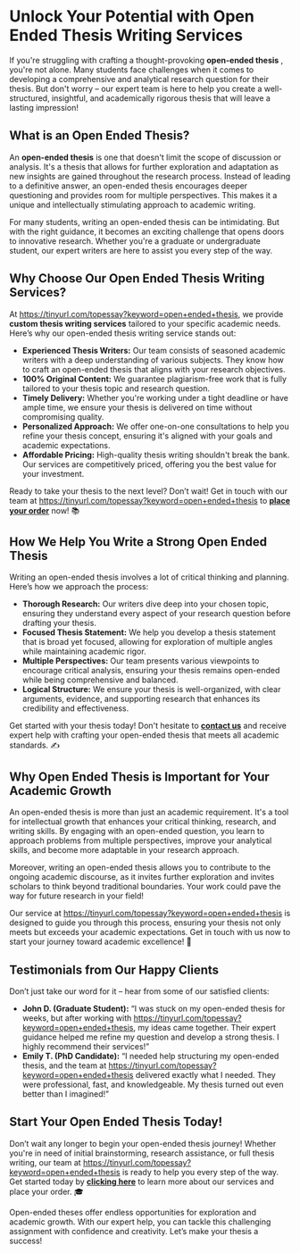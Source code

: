 # Unlock Your Potential with Open Ended Thesis Writing Services

If you're struggling with crafting a thought-provoking **open-ended thesis** , you're not alone. Many students face challenges when it comes to developing a comprehensive and analytical research question for their thesis. But don't worry – our expert team is here to help you create a well-structured, insightful, and academically rigorous thesis that will leave a lasting impression!

## What is an Open Ended Thesis?

An **open-ended thesis** is one that doesn't limit the scope of discussion or analysis. It's a thesis that allows for further exploration and adaptation as new insights are gained throughout the research process. Instead of leading to a definitive answer, an open-ended thesis encourages deeper questioning and provides room for multiple perspectives. This makes it a unique and intellectually stimulating approach to academic writing.

For many students, writing an open-ended thesis can be intimidating. But with the right guidance, it becomes an exciting challenge that opens doors to innovative research. Whether you're a graduate or undergraduate student, our expert writers are here to assist you every step of the way.

## Why Choose Our Open Ended Thesis Writing Services?

At https://tinyurl.com/topessay?keyword=open+ended+thesis, we provide **custom thesis writing services** tailored to your specific academic needs. Here’s why our open-ended thesis writing service stands out:

- **Experienced Thesis Writers:** Our team consists of seasoned academic writers with a deep understanding of various subjects. They know how to craft an open-ended thesis that aligns with your research objectives.
- **100% Original Content:** We guarantee plagiarism-free work that is fully tailored to your thesis topic and research question.
- **Timely Delivery:** Whether you're working under a tight deadline or have ample time, we ensure your thesis is delivered on time without compromising quality.
- **Personalized Approach:** We offer one-on-one consultations to help you refine your thesis concept, ensuring it's aligned with your goals and academic expectations.
- **Affordable Pricing:** High-quality thesis writing shouldn't break the bank. Our services are competitively priced, offering you the best value for your investment.

Ready to take your thesis to the next level? Don’t wait! Get in touch with our team at https://tinyurl.com/topessay?keyword=open+ended+thesis to [**place your order**](https://tinyurl.com/topessay?keyword=open+ended+thesis) now! 📚

## How We Help You Write a Strong Open Ended Thesis

Writing an open-ended thesis involves a lot of critical thinking and planning. Here’s how we approach the process:

- **Thorough Research:** Our writers dive deep into your chosen topic, ensuring they understand every aspect of your research question before drafting your thesis.
- **Focused Thesis Statement:** We help you develop a thesis statement that is broad yet focused, allowing for exploration of multiple angles while maintaining academic rigor.
- **Multiple Perspectives:** Our team presents various viewpoints to encourage critical analysis, ensuring your thesis remains open-ended while being comprehensive and balanced.
- **Logical Structure:** We ensure your thesis is well-organized, with clear arguments, evidence, and supporting research that enhances its credibility and effectiveness.

Get started with your thesis today! Don't hesitate to [**contact us**](https://tinyurl.com/topessay?keyword=open+ended+thesis) and receive expert help with crafting your open-ended thesis that meets all academic standards. ✍️

## Why Open Ended Thesis is Important for Your Academic Growth

An open-ended thesis is more than just an academic requirement. It's a tool for intellectual growth that enhances your critical thinking, research, and writing skills. By engaging with an open-ended question, you learn to approach problems from multiple perspectives, improve your analytical skills, and become more adaptable in your research approach.

Moreover, writing an open-ended thesis allows you to contribute to the ongoing academic discourse, as it invites further exploration and invites scholars to think beyond traditional boundaries. Your work could pave the way for future research in your field!

Our service at https://tinyurl.com/topessay?keyword=open+ended+thesis is designed to guide you through this process, ensuring your thesis not only meets but exceeds your academic expectations. Get in touch with us now to start your journey toward academic excellence! 🌟

## Testimonials from Our Happy Clients

Don’t just take our word for it – hear from some of our satisfied clients:

- **John D. (Graduate Student):** “I was stuck on my open-ended thesis for weeks, but after working with https://tinyurl.com/topessay?keyword=open+ended+thesis, my ideas came together. Their expert guidance helped me refine my question and develop a strong thesis. I highly recommend their services!”
- **Emily T. (PhD Candidate):** “I needed help structuring my open-ended thesis, and the team at https://tinyurl.com/topessay?keyword=open+ended+thesis delivered exactly what I needed. They were professional, fast, and knowledgeable. My thesis turned out even better than I imagined!”

## Start Your Open Ended Thesis Today!

Don’t wait any longer to begin your open-ended thesis journey! Whether you're in need of initial brainstorming, research assistance, or full thesis writing, our team at https://tinyurl.com/topessay?keyword=open+ended+thesis is ready to help you every step of the way. Get started today by [**clicking here**](https://tinyurl.com/topessay?keyword=open+ended+thesis) to learn more about our services and place your order. 🎓

Open-ended theses offer endless opportunities for exploration and academic growth. With our expert help, you can tackle this challenging assignment with confidence and creativity. Let’s make your thesis a success!
